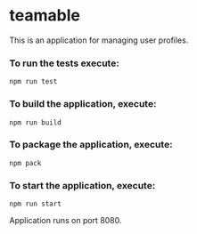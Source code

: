 # teamable
This is an application for managing user profiles.

### To run the tests execute:

    npm run test

### To build the application, execute:

    npm run build

### To package the application, execute:

    npm pack

### To start the application, execute:

    npm run start

Application runs on port 8080.
